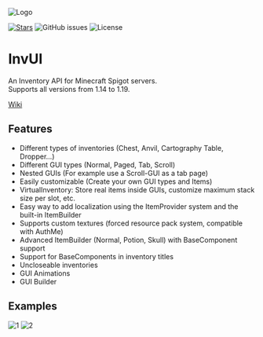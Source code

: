 ![Logo](https://i.imgur.com/bFqCsuj.png)

[![Stars](https://img.shields.io/github/stars/NichtStudioCode/InvUI?color=ffa200)](https://github.com/NichtStudioCode/InvUI/stargazers)
![GitHub issues](https://img.shields.io/github/issues/NichtStudioCode/InvUI)
![License](https://img.shields.io/github/license/NichtStudioCode/InvUI)

# InvUI

An Inventory API for Minecraft Spigot servers.  
Supports all versions from 1.14 to 1.19.

[Wiki](https://github.com/NichtStudioCode/InvUI/wiki)

## Features

* Different types of inventories (Chest, Anvil, Cartography Table, Dropper...)
* Different GUI types (Normal, Paged, Tab, Scroll)
* Nested GUIs (For example use a Scroll-GUI as a tab page)
* Easily customizable (Create your own GUI types and Items)
* VirtualInventory: Store real items inside GUIs, customize maximum stack size per slot, etc.
* Easy way to add localization using the ItemProvider system and the built-in ItemBuilder
* Supports custom textures (forced resource pack system, compatible with AuthMe)
* Advanced ItemBuilder (Normal, Potion, Skull) with BaseComponent support
* Support for BaseComponents in inventory titles
* Uncloseable inventories
* GUI Animations
* GUI Builder

## Examples

![1](https://i.imgur.com/uaqjHSS.gif)
![2](https://i.imgur.com/rvE7VK5.gif)
